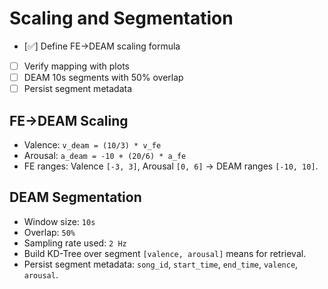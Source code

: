 # Scaling and Segmentation

- [✅] Define FE→DEAM scaling formula
- [ ] Verify mapping with plots
- [ ] DEAM 10s segments with 50% overlap
- [ ] Persist segment metadata

## FE→DEAM Scaling
- Valence: `v_deam = (10/3) * v_fe`
- Arousal: `a_deam = -10 + (20/6) * a_fe`
- FE ranges: Valence `[-3, 3]`, Arousal `[0, 6]` → DEAM ranges `[-10, 10]`.

## DEAM Segmentation
- Window size: `10s`
- Overlap: `50%`
- Sampling rate used: `2 Hz`
- Build KD-Tree over segment `[valence, arousal]` means for retrieval.
- Persist segment metadata: `song_id`, `start_time`, `end_time`, `valence`, `arousal`.
